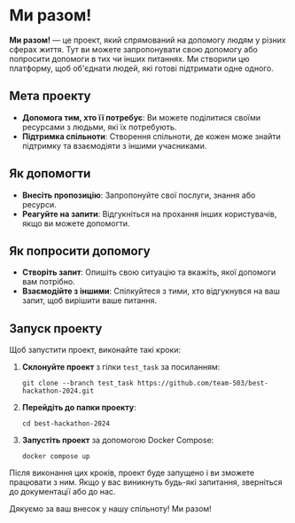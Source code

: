 # Ми разом!

**Ми разом!** — це проект, який спрямований на допомогу людям у різних сферах життя. Тут ви можете запропонувати свою допомогу або попросити допомоги в тих чи інших питаннях. Ми створили цю платформу, щоб об'єднати людей, які готові підтримати одне одного.

## Мета проекту

- **Допомога тим, хто її потребує**: Ви можете поділитися своїми ресурсами з людьми, які їх потребують.
- **Підтримка спільноти**: Створення спільноти, де кожен може знайти підтримку та взаємодіяти з іншими учасниками.

## Як допомогти

- **Внесіть пропозицію**: Запропонуйте свої послуги, знання або ресурси.
- **Реагуйте на запити**: Відгукніться на прохання інших користувачів, якщо ви можете допомогти.

## Як попросити допомогу

- **Створіть запит**: Опишіть свою ситуацію та вкажіть, якої допомоги вам потрібно.
- **Взаємодійте з іншими**: Спілкуйтеся з тими, хто відгукнувся на ваш запит, щоб вирішити ваше питання.

## Запуск проекту

Щоб запустити проект, виконайте такі кроки:

1. **Склонуйте проект** з гілки `test_task` за посиланням:
    ```shell
    git clone --branch test_task https://github.com/team-503/best-hackathon-2024.git
    ```

2. **Перейдіть до папки проекту**:
    ```shell
    cd best-hackathon-2024
    ```

3. **Запустіть проект** за допомогою Docker Compose:
    ```shell
    docker compose up
    ```

Після виконання цих кроків, проект буде запущено і ви зможете працювати з ним. Якщо у вас виникнуть будь-які запитання, зверніться до документації або до нас.

Дякуємо за ваш внесок у нашу спільноту! Ми разом!

